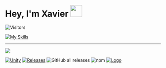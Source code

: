 # Hey, I'm Xavier <img style="width: 38px" src="https://media.giphy.com/media/hvRJCLFzcasrR4ia7z/giphy.gif">

<img alt="Visitors" src="https://komarev.com/ghpvc/?username=kingdox&style=flat&labelColor=black&logo=github&label=PROFILE+VIEWS&color=29bf12"/>

[![My Skills](https://skillicons.dev/icons?i=unity,cs,dotnet,firebase,githubactions,vscode,js,ts,angular,androidstudio,html,css,sass,discord,gcp,github,gitlab,visualstudio,bash,git,md,reactivex,redux,regex)](https://skillicons.dev)
____
![](https://hit.yhype.me/github/profile?user_id=44328679)

[![Unity](https://img.shields.io/badge/Unity-2019+-black.svg)](https://unity3d.com/pt/get-unity/download/archive)
[![Releases](https://img.shields.io/github/release/kingdox/UniFlux.svg)](https://github.com/kingdox/UniFlux/releases)
![GitHub all releases](https://shields.io./github/downloads/kingdox/UniFlux/total?logo=github)
![npm](https://shields.io./npm/dt/com.kingdox.uniflux?logo=npm)
[![Logo](https://repository-images.githubusercontent.com/616052596/1a10ad21-e1ef-4a8f-a05a-64df9b02411f)](https://github.com/kingdox/UniFlux)

